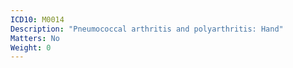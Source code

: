 ```yaml
---
ICD10: M0014
Description: "Pneumococcal arthritis and polyarthritis: Hand"
Matters: No
Weight: 0
---
```

